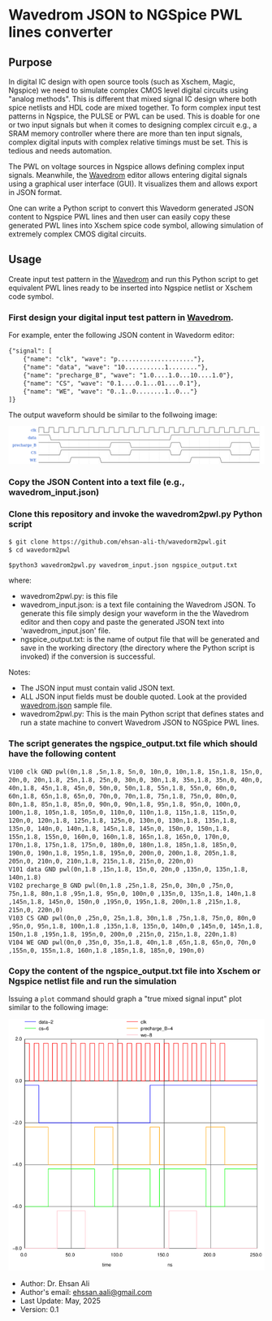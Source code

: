 # Wavedrom JSON to NGSpice PWL lines converter

## Purpose

In digital IC design with open source tools (such as Xschem, Magic, Ngspice) we need to simulate complex CMOS level digital 
circuits using "analog methods". This is different that mixed signal IC design where both spice netlists and HDL code are
mixed together. To form complex input test patterns in Ngspice, the PULSE or PWL can be used. 
This is doable for one or two input signals but when it comes to designing complex circuit e.g., a SRAM memory controller where
there are more than ten input signals, complex digital inputs with complex relative timings must be set. This is tedious and needs
automation.

The PWL on voltage sources in Ngspice allows defining complex input signals. Meanwhile, the [Wavedrom](https://wavedrom.com/) 
editor allows entering digital signals using a graphical user interface (GUI). It visualizes them and allows export in JSON format.

One can write a Python script to convert this Wavedorm generated JSON content to Ngspice PWL lines and then user can easily copy
these generated PWL lines into Xschem spice code symbol, allowing simulation of extremely complex CMOS digital circuits.

## Usage

Create input test pattern in the [Wavedrom](https://wavedrom.com/) and run this Python script to get equivalent PWL lines ready to 
be inserted into Ngspice netlist or Xschem code symbol.

### First design your digital input test pattern in [Wavedrom](https://wavedrom.com/).

For example, enter the following JSON content in Wavedorm editor:

```
{"signal": [
    {"name": "clk", "wave": "p....................."},
    {"name": "data", "wave": "10...........1........"},
    {"name": "precharge_B", "wave": "1.0....1.0...10....1.0"},
    {"name": "CS", "wave": "0.1....0.1...01....0.1"},
    {"name": "WE", "wave": "0..1..0........1..0..."}
]}
```

The output waveform should be similar to the follwoing image:

![Wavedorm Editor Waveform Output](./images/wavedrom.png)

### Copy the JSON Content into a text file (e.g., wavedrom_input.json)

### Clone this repository and invoke the wavedrom2pwl.py Python script

```
$ git clone https://github.com/ehsan-ali-th/wavedorm2pwl.git
$ cd wavedorm2pwl
```

```
$python3 wavedrom2pwl.py wavedrom_input.json ngspice_output.txt
```
where:
- wavedrom2pwl.py: is this file
- wavedrom_input.json: is a text file containing the Wavedrom JSON. To generate this file simply design your waveform in the the Wavedrom editor and then copy and paste the generated JSON text into 'wavedrom_input.json' file.
- ngspice_output.txt: is the name of output file that will be generated and save in the working directory (the directory where the Python script is invoked) if the conversion is successful.

Notes:
- The JSON input must contain valid JSON text.
- ALL JSON input fields must be double quoted. Look at the provided [wavedrom.json](src/wavedrom.json) sample file.
- wavedrom2pwl.py: This is the main Python script that defines states and run a state machine to convert Wavedrom JSON to NGSpice PWL lines.

### The script generates the ngspice_output.txt file which should have the following content

```
V100 clk GND pwl(0n,1.8 ,5n,1.8, 5n,0, 10n,0, 10n,1.8, 15n,1.8, 15n,0, 20n,0, 20n,1.8, 25n,1.8, 25n,0, 30n,0, 30n,1.8, 35n,1.8, 35n,0, 40n,0, 40n,1.8, 45n,1.8, 45n,0, 50n,0, 50n,1.8, 55n,1.8, 55n,0, 60n,0, 60n,1.8, 65n,1.8, 65n,0, 70n,0, 70n,1.8, 75n,1.8, 75n,0, 80n,0, 80n,1.8, 85n,1.8, 85n,0, 90n,0, 90n,1.8, 95n,1.8, 95n,0, 100n,0, 100n,1.8, 105n,1.8, 105n,0, 110n,0, 110n,1.8, 115n,1.8, 115n,0, 120n,0, 120n,1.8, 125n,1.8, 125n,0, 130n,0, 130n,1.8, 135n,1.8, 135n,0, 140n,0, 140n,1.8, 145n,1.8, 145n,0, 150n,0, 150n,1.8, 155n,1.8, 155n,0, 160n,0, 160n,1.8, 165n,1.8, 165n,0, 170n,0, 170n,1.8, 175n,1.8, 175n,0, 180n,0, 180n,1.8, 185n,1.8, 185n,0, 190n,0, 190n,1.8, 195n,1.8, 195n,0, 200n,0, 200n,1.8, 205n,1.8, 205n,0, 210n,0, 210n,1.8, 215n,1.8, 215n,0, 220n,0)
V101 data GND pwl(0n,1.8 ,15n,1.8, 15n,0, 20n,0 ,135n,0, 135n,1.8, 140n,1.8)
V102 precharge_B GND pwl(0n,1.8 ,25n,1.8, 25n,0, 30n,0 ,75n,0, 75n,1.8, 80n,1.8 ,95n,1.8, 95n,0, 100n,0 ,135n,0, 135n,1.8, 140n,1.8 ,145n,1.8, 145n,0, 150n,0 ,195n,0, 195n,1.8, 200n,1.8 ,215n,1.8, 215n,0, 220n,0)
V103 CS GND pwl(0n,0 ,25n,0, 25n,1.8, 30n,1.8 ,75n,1.8, 75n,0, 80n,0 ,95n,0, 95n,1.8, 100n,1.8 ,135n,1.8, 135n,0, 140n,0 ,145n,0, 145n,1.8, 150n,1.8 ,195n,1.8, 195n,0, 200n,0 ,215n,0, 215n,1.8, 220n,1.8)
V104 WE GND pwl(0n,0 ,35n,0, 35n,1.8, 40n,1.8 ,65n,1.8, 65n,0, 70n,0 ,155n,0, 155n,1.8, 160n,1.8 ,185n,1.8, 185n,0, 190n,0)
```

### Copy the content of the ngspice_output.txt file into Xschem or Ngspice netlist file and run the simulation 

Issuing a `plot` command should graph a "true mixed signal input" plot similar to the following image:

![Digital signal input using voltage source PWL](./images/inputs_plot.png)

- Author: Dr. Ehsan Ali
- Author's email: ehssan.aali@gmail.com
- Last Update: May, 2025 
- Version: 0.1
